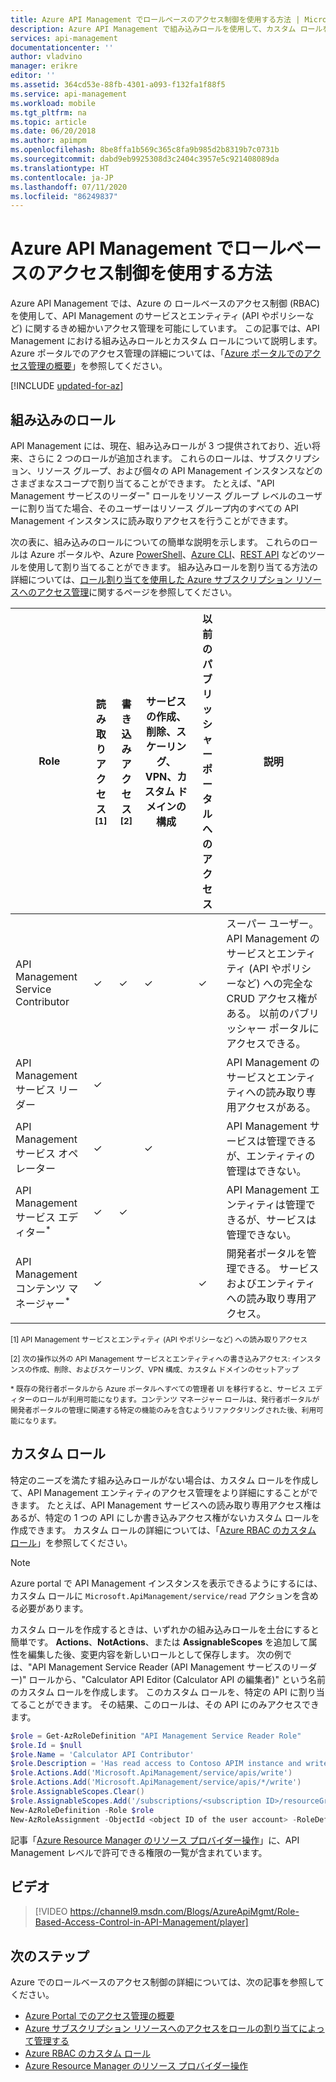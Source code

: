 ```yaml
---
title: Azure API Management でロールベースのアクセス制御を使用する方法 | Microsoft Docs
description: Azure API Management で組み込みロールを使用して、カスタム ロールを作成する方法について説明します。
services: api-management
documentationcenter: ''
author: vladvino
manager: erikre
editor: ''
ms.assetid: 364cd53e-88fb-4301-a093-f132fa1f88f5
ms.service: api-management
ms.workload: mobile
ms.tgt_pltfrm: na
ms.topic: article
ms.date: 06/20/2018
ms.author: apimpm
ms.openlocfilehash: 8be8ffa1b569c365c8fa9b985d2b8319b7c0731b
ms.sourcegitcommit: dabd9eb9925308d3c2404c3957e5c921408089da
ms.translationtype: HT
ms.contentlocale: ja-JP
ms.lasthandoff: 07/11/2020
ms.locfileid: "86249837"
---
```

# <a name="how-to-use-role-based-access-control-in-azure-api-management"></a>Azure API Management でロールベースのアクセス制御を使用する方法

Azure API Management では、Azure の ロールベースのアクセス制御 (RBAC) を使用して、API Management のサービスとエンティティ (API やポリシーなど) に関するきめ細かいアクセス管理を可能にしています。 この記事では、API Management における組み込みロールとカスタム ロールについて説明します。 Azure ポータルでのアクセス管理の詳細については、「[Azure ポータルでのアクセス管理の概要](../role-based-access-control/overview.md)」を参照してください。

[!INCLUDE [updated-for-az](../../includes/updated-for-az.md)]

## <a name="built-in-roles"></a>組み込みのロール

API Management には、現在、組み込みロールが 3 つ提供されており、近い将来、さらに 2 つのロールが追加されます。 これらのロールは、サブスクリプション、リソース グループ、および個々の API Management インスタンスなどのさまざまなスコープで割り当てることができます。 たとえば、"API Management サービスのリーダー" ロールをリソース グループ レベルのユーザーに割り当てた場合、そのユーザーはリソース グループ内のすべての API Management インスタンスに読み取りアクセスを行うことができます。 

次の表に、組み込みのロールについての簡単な説明を示します。 これらのロールは Azure ポータルや、Azure [PowerShell](../role-based-access-control/role-assignments-powershell.md)、[Azure CLI](../role-based-access-control/role-assignments-cli.md)、[REST API](../role-based-access-control/role-assignments-rest.md) などのツールを使用して割り当てることができます。 組み込みロールを割り当てる方法の詳細については、[ロール割り当てを使用した Azure サブスクリプション リソースへのアクセス管理](../role-based-access-control/role-assignments-portal.md)に関するページを参照してください。

| Role          | 読み取りアクセス<sup>[1]</sup> | 書き込みアクセス<sup>[2]</sup> | サービスの作成、削除、スケーリング、VPN、カスタム ドメインの構成 | 以前のパブリッシャー ポータルへのアクセス | 説明
| ------------- | ---- | ---- | ---- | ---- | ---- 
| API Management Service Contributor | ✓ | ✓ | ✓ | ✓ | スーパー ユーザー。 API Management のサービスとエンティティ (API やポリシーなど) への完全な CRUD アクセス権がある。 以前のパブリッシャー ポータルにアクセスできる。 |
| API Management サービス リーダー | ✓ | | || API Management のサービスとエンティティへの読み取り専用アクセスがある。 |
| API Management サービス オペレーター | ✓ | | ✓ | | API Management サービスは管理できるが、エンティティの管理はできない。|
| API Management サービス エディター<sup>*</sup> | ✓ | ✓ | |  | API Management エンティティは管理できるが、サービスは管理できない。|
| API Management コンテンツ マネージャー<sup>*</sup> | ✓ | | | ✓ | 開発者ポータルを管理できる。 サービスおよびエンティティへの読み取り専用アクセス。|

<sup>[1] API Management サービスとエンティティ (API やポリシーなど) への読み取りアクセス</sup>

<sup>[2] 次の操作以外の API Management サービスとエンティティへの書き込みアクセス: インスタンスの作成、削除、およびスケーリング、VPN 構成、カスタム ドメインのセットアップ</sup>

<sup>\* 既存の発行者ポータルから Azure ポータルへすべての管理者 UI を移行すると、サービス エディターのロールが利用可能になります。コンテンツ マネージャー ロールは、発行者ポータルが開発者ポータルの管理に関連する特定の機能のみを含むようリファクタリングされた後、利用可能になります。</sup>  

## <a name="custom-roles"></a>カスタム ロール

特定のニーズを満たす組み込みロールがない場合は、カスタム ロールを作成して、API Management エンティティのアクセス管理をより詳細にすることができます。 たとえば、API Management サービスへの読み取り専用アクセス権はあるが、特定の 1 つの API にしか書き込みアクセス権がないカスタム ロールを作成できます。 カスタム ロールの詳細については、「[Azure RBAC のカスタム ロール](../role-based-access-control/custom-roles.md)」を参照してください。 

> [!NOTE]
> Azure portal で API Management インスタンスを表示できるようにするには、カスタム ロールに ```Microsoft.ApiManagement/service/read``` アクションを含める必要があります。

カスタム ロールを作成するときは、いずれかの組み込みロールを土台にすると簡単です。 **Actions**、**NotActions**、または **AssignableScopes** を追加して属性を編集した後、変更内容を新しいロールとして保存します。 次の例では、"API Management Service Reader (API Management サービスのリーダー)" ロールから、"Calculator API Editor (Calculator API の編集者)" という名前のカスタム ロールを作成します。 このカスタム ロールを、特定の API に割り当てることができます。 その結果、このロールは、その API にのみアクセスできます。 

```powershell
$role = Get-AzRoleDefinition "API Management Service Reader Role"
$role.Id = $null
$role.Name = 'Calculator API Contributor'
$role.Description = 'Has read access to Contoso APIM instance and write access to the Calculator API.'
$role.Actions.Add('Microsoft.ApiManagement/service/apis/write')
$role.Actions.Add('Microsoft.ApiManagement/service/apis/*/write')
$role.AssignableScopes.Clear()
$role.AssignableScopes.Add('/subscriptions/<subscription ID>/resourceGroups/<resource group name>/providers/Microsoft.ApiManagement/service/<service name>/apis/<api ID>')
New-AzRoleDefinition -Role $role
New-AzRoleAssignment -ObjectId <object ID of the user account> -RoleDefinitionName 'Calculator API Contributor' -Scope '/subscriptions/<subscription ID>/resourceGroups/<resource group name>/providers/Microsoft.ApiManagement/service/<service name>/apis/<api ID>'
```

記事「[Azure Resource Manager のリソース プロバイダー操作](../role-based-access-control/resource-provider-operations.md#microsoftapimanagement)」に、API Management レベルで許可できる権限の一覧が含まれています。

## <a name="video"></a>ビデオ


> [!VIDEO https://channel9.msdn.com/Blogs/AzureApiMgmt/Role-Based-Access-Control-in-API-Management/player]
>
>

## <a name="next-steps"></a>次のステップ

Azure でのロールベースのアクセス制御の詳細については、次の記事を参照してください。
  * [Azure Portal でのアクセス管理の概要](../role-based-access-control/overview.md)
  * [Azure サブスクリプション リソースへのアクセスをロールの割り当てによって管理する](../role-based-access-control/role-assignments-portal.md)
  * [Azure RBAC のカスタム ロール](../role-based-access-control/custom-roles.md)
  * [Azure Resource Manager のリソース プロバイダー操作](../role-based-access-control/resource-provider-operations.md#microsoftapimanagement)
